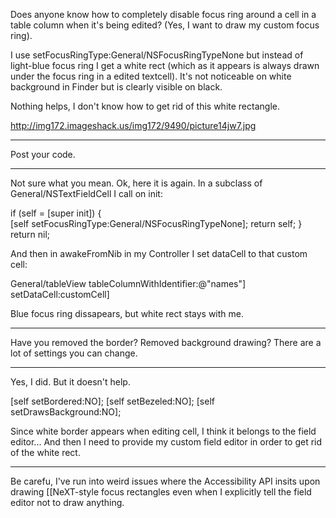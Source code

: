 

Does anyone know how to completely disable focus ring around a cell in a table column when it's being edited? (Yes, I want to draw my custom focus ring).

I use     setFocusRingType:General/NSFocusRingTypeNone but instead of light-blue focus ring I get a white rect (which as it appears is always drawn under the focus ring in a edited textcell). It's not noticeable on white background in Finder but is clearly visible on black.

Nothing helps, I don't know how to get rid of this white rectangle.

http://img172.imageshack.us/img172/9490/picture14jw7.jpg

----

Post your code.

----

Not sure what you mean. Ok, here it is again. In a subclass of General/NSTextFieldCell I call on init: 
    
if (self = [super init])
{	
	[self setFocusRingType:General/NSFocusRingTypeNone];
	return self;
}
return nil;


And then in awakeFromNib in my Controller I set dataCell to that custom cell:

    
General/tableView tableColumnWithIdentifier:@"names"] setDataCell:customCell]


Blue focus ring dissapears, but white rect stays with me.

----

Have you removed the border? Removed background drawing? There are a lot of settings you can change.

----

Yes, I did. But it doesn't help.
    
[self setBordered:NO];
[self setBezeled:NO];
[self setDrawsBackground:NO];

Since white border appears when editing cell, I think it belongs to the field editor... And then I need to provide my custom field editor in order to get rid of the white rect.

----
Be carefu, I've run into weird issues where the Accessibility API insits upon drawing [[NeXT-style focus rectangles even when I explicitly tell the field editor not to draw anything.